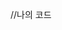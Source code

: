 //나의 코드
<head>
    <meta charset="UTF-8">
    <title>출력결과</title>
</head>
<body>
    <script>
        function solution(n, computers) {
            let answer = computers.length;
            let test = [];
            for(let i = 0;i<computers.length;i++){
                for(let j=0;j<computers[i].length;j++){
                        if(i != j && computers[i][j] === 1) {
                            answer--;
                            if(computers[j][i] === 1){
                                computers[j][i]--;
                                test.push(j);
                                if(test.length === 2){
                                    if((computers[test[0]][test[1]] === 1) && (computers[test[1]][test[0]] === 1)){

                                        computers[test[0]][test[1]]=0;
                                        computers[test[1]][test[0]]=0;
                                        test=[];
                                    }
                                }
                            }
                        }
                }
            }
            return answer;
        }
        n = 4;
        computers = [[1, 1, 1, 0], [1, 1, 1, 0], [1, 1, 1, 0], [0, 0, 0, 1]];
        console.log(solution(n, computers))
    </script>
</body>
</html>
